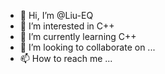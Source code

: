 - 👋 Hi, I’m @Liu-EQ
- 👀 I’m interested in C++
- 🌱 I’m currently learning C++
- 💞️ I’m looking to collaborate on ...
- 📫 How to reach me ...

<!---
Liu-EQ/Liu-EQ is a ✨ special ✨ repository because its `README.md` (this file) appears on your GitHub profile.
You can click the Preview link to take a look at your changes.
--->
